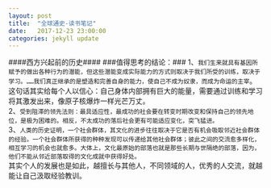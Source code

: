 ```yaml
---
layout: post
title:  "全球通史-读书笔记"
date:   2017-12-23 23:00:00
categories: jekyll update
---
```

####西方兴起前的历史####
###值得思考的结论：###
1、`我们生来就具有基因所赋予的做出各种行为的潜能，但这些潜能变成实际能力的方式则取决于我们所受的训练，取决于学习。……我们真正继承的是塑造和完善自身的能力，使自己不成为奴隶，而成为命运的主宰`。  
这句话其实给每个人以信心：自己身体内部拥有巨大的能量，需要通过训练和学习将其激发出来，像原子核爆炸一样光芒万丈。  
2、`受到阻滞的领先法则：最具适应性，最成功的社会要在转变时期改变和保持自己的领先地位，是极为困难的。相反，不太成功的落后社会更有可能适应变化，突飞猛进。`  
3、`人类的历史证明，一个社会群体，其文化的进步往往取决于它是否有机会吸取邻近社会群体的经验。一个社会群体所获得的种种发现可以传递给其他社会群体；彼此之间的交流愈多样化，相互学习的机会也就愈多。大体上，文化最原始的部落也就是那些长期与世隔绝的部落，因为，他们不能从邻近部落取得的文化成就中获得好处。`  
其实个人的发展也是如此，越擅长与其他人，不同领域的人，优秀的人交流，就越能让自己汲取经验教训。  

